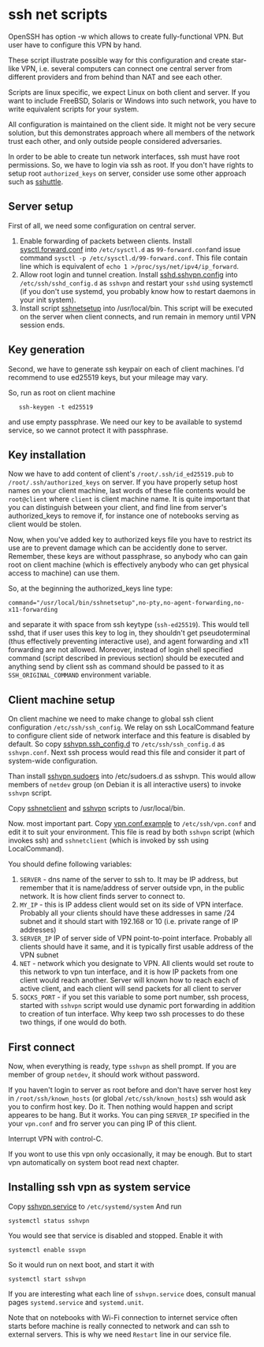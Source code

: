 ssh net scripts
===============

OpenSSH has option -w which allows to create fully-functional VPN. But
user have to configure this VPN by hand. 

These script illustrate possible way for this configuration and create
star-like VPN, i.e. several computers can connect one central server
from different providers and from behind than NAT and see each other.

Scripts are linux specific, we expect Linux on both client and server. 
If you want to include FreeBSD, Solaris or Windows into such network,
you have to write equivalent scripts for your system.

All configuration is maintained on the client side. It might not be very
secure solution, but this demonstrates approach where all members of the
network trust each other, and only outside people considered
adversaries.

In order to be able to create tun network interfaces, ssh must have root
permissions. So, we have to login via ssh as root. If you don't have
rights to setup root `authorized_keys` on server, consider use some
other approach such as [sshuttle](https://github.com/sshuttle/sshuttle).

Server setup
------------

First of all, we need some configuration on central server.

1. Enable forwarding of packets between clients.
   Install [sysctl.forward.conf](sysctl.forward.conf) into `/etc/sysctl.d` as
   `99-forward.conf`and issue command
   `sysctl -p /etc/sysctl.d/99-forward.conf`.
   This file contain line which is equivalent of 
   `echo 1 >/proc/sys/net/ipv4/ip_forward`.
2. Allow root login and tunnel creation. Install [sshd.sshvpn.config](sshd.sshvpn.config)
   into `/etc/ssh/sshd_config.d` as `sshvpn` and restart your `sshd`
   using systemctl (if you don't use systemd, you probably know how to
   restart daemons in your init system).
3. Install script [sshnetsetup](sshnetsetup) into /usr/local/bin. This script will be
   executed on the server when client connects, and run remain in memory
   until VPN session ends. 

Key generation
--------------

Second, we have to generate ssh keypair on each of client machines.
I'd recommend to use ed25519 keys, but your mileage may vary.

So, run as root on client machine

```
   ssh-keygen -t ed25519
```

and use empty passphrase. We need our key to be available to systemd
service, so we cannot protect it with passphrase.


Key installation
----------------

Now we have to add content of client's `/root/.ssh/id_ed25519.pub` to
`/root/.ssh/authorized_keys` on server. If you have properly setup host
names on your client machine, last words of these file contents would be
`root@client` where `client` is client machine name. It is quite
important that you can distinguish between your client, and find line
from server's authorized_keys to remove if, for instance one of
notebooks serving as client would be stolen.

Now, when you've added key to authorized keys file you have to restrict
its use are to prevent damage which can be accidently done to server.
Remember, these keys are without passphrase, so anybody who can gain
root on client machine (which is effectively anybody who can get
physical access to machine) can use them.

So, at the beginning the authorized_keys line type:

```
command="/usr/local/bin/sshnetsetup",no-pty,no-agent-forwarding,no-x11-forwarding
```

and separate  it with space from ssh keytype (`ssh-ed25519`).
This would tell sshd, that if user uses this key to log in, they
shouldn't get pseudoterminal (thus effectively preventing interactive
use), and agent forwarding and x11 forwarding are not allowed. Moreover,
instead of login shell specified command (script described in previous section)
should be executed and anything send by client ssh as command should be
passed to it as `SSH_ORIGINAL_COMMAND` environment variable.

Client machine setup
--------------------

On client machine we need to make change to global ssh client
configuration `/etc/ssh/ssh_config`. We relay on ssh LocalCommand
feature to configure client side of network  interface and this feature
is disabled by default. So copy  [sshvpn.ssh_config.d](sshvpn.ssh_config.d) то
`/etc/ssh/ssh_config.d` as `sshvpn.conf`. Next ssh process would read
this file and consider it part of system-wide configuration.

Than install [sshvpn.sudoers](sshvpn.sudoers) into /etc/sudoers.d as sshvpn. This would
allow members of `netdev` group (on Debian it is all interactive users)
to invoke `sshvpn` script.

Copy [sshnetclient](sshnetclient) and [sshvpn](sshvpn) scripts to /usr/local/bin.

Now. most important part. Copy [vpn.conf.example](vpn.conf.example) to `/etc/ssh/vpn.conf`
and edit it to suit your environment. This file is read by both `sshvpn`
script (which invokes ssh) and `sshnetclient` (which is invoked by ssh
using LocalCommand).

You should define following variables:

1. `SERVER` - dns name of the server to ssh to. It may be IP address, but
   remember that it is name/address of server outside vpn, in the public
   network. It is how client finds server to connect to.
2. `MY_IP` - this is IP addess client would set on its side of VPN
   interface. Probably all your clients should have these addresses in
   same /24 subnet and it should start with 192.168 or 10 (i.e. private
   range of IP addresses)
3. `SERVER_IP` IP of server side of VPN point-to-point interface.
   Probably all clients should have it same, and it is typically first
   usable address of the VPN subnet
4. `NET` - network which you designate to VPN. All clients would set
   route to this network to vpn tun interface, and it is how IP packets
   from one client would reach another. Server will known how to reach
   each of active client, and each client will send packets for all
   client to server
5. `SOCKS_PORT` - if you set this variable to some port number, ssh
   process, started with `sshvpn` script would use dynamic port
   forwarding in addition to creation of tun interface. Why keep two ssh
   processes to do these two things, if one would do both.


First connect
-------------

Now, when everything is ready, type `sshvpn` as shell prompt. If you are
member of group `netdev`, it should work without password. 

If you haven't login to server as root before and don't have server host
key in `/root/ssh/known_hosts` (or global `/etc/ssh/known_hosts`) ssh
would ask you to confirm host key. Do it. Then nothing would happen and
script appeares to be hang. But it works. You can ping `SERVER_IP`
specified in the your `vpn.conf` and fro server you can ping IP of this
client.

Interrupt VPN with control-C. 

If you wont to use this vpn only occasionally, it may be enough.
But to start vpn automatically on system boot read next chapter.

Installing ssh vpn as system service
------------------------------------

Copy [sshvpn.service](sshvpn.service) to `/etc/systemd/system`
And run

```
systemctl status sshvpn
```

You would see that service is disabled and stopped. Enable it with

```
systemctl enable ssvpn
```

So it would run on next boot, and start it with

```
systemctl start sshvpn
```

If you are interesting what each line of `sshvpn.service` does, consult
manual pages `systemd.service` and `systemd.unit`.

Note that on notebooks with Wi-Fi connection to internet service often
starts before machine is really connected to network and can ssh to
external servers. This is why we need `Restart` line in our service
file.


